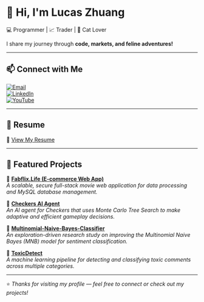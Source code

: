 # 👋 Hi, I'm Lucas Zhuang  

💻 Programmer | 📈 Trader | 🐾 Cat Lover  

I share my journey through **code, markets, and feline adventures!**  

---

## 📫 Connect with Me  
[![Email](https://img.shields.io/badge/Email-lucaszhuang1210%40gmail.com-white?logo=gmail&logoColor=white)](mailto:zhuangk2@uci.edu)  
[![LinkedIn](https://img.shields.io/badge/LinkedIn-lucaszhuang1210-blue?logo=linkedin)](https://www.linkedin.com/in/lucaszhuang1210)  
[![YouTube](https://img.shields.io/badge/YouTube-lucaszhuang1210-red?logo=youtube)](https://www.youtube.com/@lucaszhuang1210)  

---

## 📄 Resume  
📌 [View My Resume](https://github.com/lucaszhuang1210/myResume/blob/main/Resume.pdf)  

---

## 🚀 Featured Projects
🔹 [**Fabflix.Life (E-commerce Web App)**](https://github.com/lucaszhuang1210/Fabflix)  
*A scalable, secure full-stack movie web application for data processing and MySQL database management.*  

🔹 [**Checkers AI Agent**](https://github.com/lucaszhuang1210/Checkers-AI-Agent)  
*An AI agent for Checkers that uses Monte Carlo Tree Search to make adaptive and efficient gameplay decisions.*  

🔹 [**Multinomial-Naive-Bayes-Classifier**](https://github.com/lucaszhuang1210/Multinomial-Naive-Bayes-Classifier)  
*An exploration-driven research study on improving the Multinomial Naive Bayes (MNB) model for sentiment classification.*  

🔹 [**ToxicDetect**](https://github.com/lucaszhuang1210/ToxicDetect)  
*A machine learning pipeline for detecting and classifying toxic comments across multiple categories.*  

---

⭐️ *Thanks for visiting my profile — feel free to connect or check out my projects!*  

